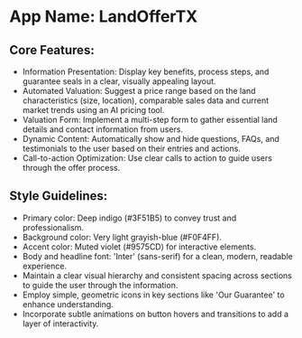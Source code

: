 # **App Name**: LandOfferTX

## Core Features:

- Information Presentation: Display key benefits, process steps, and guarantee seals in a clear, visually appealing layout.
- Automated Valuation: Suggest a price range based on the land characteristics (size, location), comparable sales data and current market trends using an AI pricing tool.
- Valuation Form: Implement a multi-step form to gather essential land details and contact information from users.
- Dynamic Content: Automatically show and hide questions, FAQs, and testimonials to the user based on their entries and actions.
- Call-to-action Optimization: Use clear calls to action to guide users through the offer process.

## Style Guidelines:

- Primary color: Deep indigo (#3F51B5) to convey trust and professionalism.
- Background color: Very light grayish-blue (#F0F4FF).
- Accent color: Muted violet (#9575CD) for interactive elements.
- Body and headline font: 'Inter' (sans-serif) for a clean, modern, readable experience.
- Maintain a clear visual hierarchy and consistent spacing across sections to guide the user through the information.
- Employ simple, geometric icons in key sections like 'Our Guarantee' to enhance understanding.
- Incorporate subtle animations on button hovers and transitions to add a layer of interactivity.